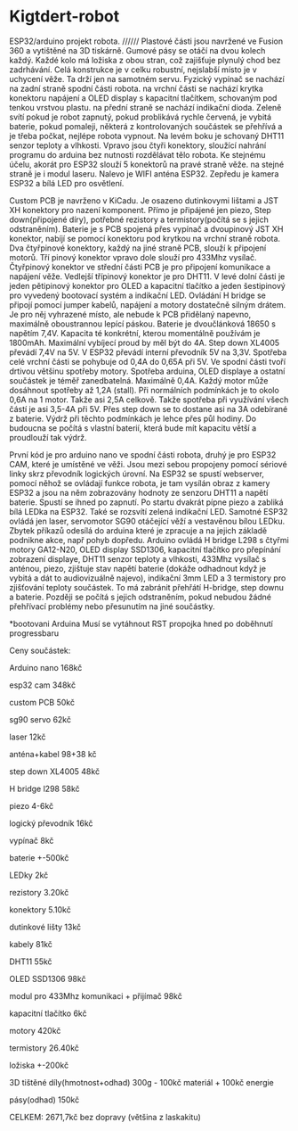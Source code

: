 # Kigtdert-robot
ESP32/arduino projekt robota. //////
Plastové části jsou navržené ve Fusion 360 a vytištěné na 3D tiskárně. Gumové pásy se otáčí na dvou kolech každý. Každé kolo má ložiska z obou stran, což zajišťuje plynulý chod bez zadrhávání. Celá konstrukce je v celku robustní, nejslabší místo je v uchycení věže. Ta drží jen na samotném servu. Fyzický vypínač se nachází na zadní straně spodní části robota. na vrchní části se nachází krytka konektoru napájení a OLED display s kapacitní tlačítkem, schovaným pod tenkou vrstvou plastu. na přední straně se nachází indikační dioda. Zeleně svítí pokud je robot zapnutý, pokud problikává rychle červená, je vybitá baterie, pokud pomaleji, některá z kontrolovaných součástek se přehřívá a je třeba počkat, nejlépe robota vypnout. Na levém boku je schovaný DHT11 senzor teploty a vlhkosti.
Vpravo jsou čtyři konektory, sloužící nahrání programu do arduina bez nutnosti rozdělávat tělo robota. Ke stejnému účelu, akorát pro ESP32 slouží 5 konektorů na pravé straně věže. na stejné straně je i modul laseru. Nalevo je WIFI anténa ESP32. Zepředu je kamera ESP32 a bílá LED pro osvětlení.

Custom PCB je navrženo v KiCadu. Je osazeno dutinkovymi lištami a JST XH konektory pro nazení komponent. Přímo je připájené jen piezo, Step down(připojené díry), potřebné rezistory a termistory(počítá se s jejich odstraněním). Baterie je s PCB spojená přes vypínač a dvoupinový JST XH konektor, nabíjí se pomocí konektoru pod krytkou na vrchní straně robota. Dva čtyřpinové konektory, každý na jiné straně PCB, slouží k připojení motorů. Tří pinový konektor vpravo dole slouží pro 433Mhz vysílač. Čtyřpinový konektor ve střední části PCB je pro připojení komunikace a napájení věže. Vedlejší třípinový konektor je pro DHT11. V levé dolní části je jeden pětipinový konektor pro OLED a kapacitní tlačítko a jeden šestipinový pro vyvedený bootovací systém a indikační LED. Ovládání H bridge se připojí pomocí jumper kabelů, napájení a motory dostatečně silným drátem. Je pro něj vyhrazené místo, ale nebude k PCB přidělaný napevno, maximálně oboustrannou lepící páskou. Baterie je dvoučlánková 18650 s napětím 7,4V. Kapacita té konkrétní, kterou momentálně používám je 1800mAh. Maximální vybíjecí  proud by měl být do 4A. Step down XL4005 převádí 7,4V na 5V. V ESP32 převádí interní převodník 5V na 3,3V. Spotřeba celé vrchní části se pohybuje od 0,4A do 0,65A při 5V. Ve spodní části tvoří drtivou většinu spotřeby motory. Spotřeba arduina, OLED displaye a ostatní součástek je téměř zanedbatelná. Maximálně 0,4A. Každý motor může dosáhnout spotřeby až 1,2A (stall). Při normálních podmínkách je to okolo 0,6A na 1 motor. Takže asi 2,5A celkově. Takže spotřeba při využívání všech částí je asi 3,5-4A při 5V. Přes step down se to dostane asi na 3A odebírané z baterie. Výdrž při těchto podmínkách je lehce přes půl hodiny. Do budoucna se počítá s vlastní baterií, která bude mít kapacitu větší a proudlouží tak výdrž.

První kód je pro arduino nano ve spodní části robota, druhý je pro ESP32 CAM, které je umístěné ve věži. Jsou mezi sebou propojeny pomocí sériové linky skrz převodník logických úrovní. Na ESP32 se spustí webserver, pomocí něhož se ovládají funkce robota, je tam vysílán obraz z kamery ESP32 a jsou na něm zobrazovány hodnoty ze senzoru DHT11 a napětí baterie. Spustí se ihned po zapnutí.
Po startu dvakrát pípne piezo a zabliká bílá LEDka na ESP32. Také se rozsvítí zelená indikační LED. Samotné ESP32 ovládá jen laser, servomotor SG90 otáčející věží a vestavěnou bílou LEDku. Zbytek příkazů odesílá do arduina které je zpracuje a na jejich základě podnikne akce, např pohyb dopředu. Arduino ovládá H bridge L298 s čtyřmi motory GA12-N20, OLED display SSD1306, kapacitní tlačítko pro přepínání zobrazení displaye, DHT11 senzor teploty a vlhkosti, 433Mhz vysílač s anténou, piezo, zjištuje stav napětí baterie (dokáže odhadnout když je vybitá a dát to audiovizuálně najevo), indikační 3mm LED a 3 termistory pro zjišťování teploty součástek. To má zabránit přehřátí H-bridge, step downu a baterie. Později se počítá s jejich odstraněním, pokud nebudou žádné přehřívací problémy nebo přesunutím na jiné součástky.

*bootovani Arduina
Musí se vytáhnout RST propojka hned po doběhnutí progressbaru

Ceny součástek:

Arduino nano 
168kč

esp32 cam
348kč

custom PCB
50kč

sg90 servo
62kč

laser
12kč

anténa+kabel
98+38 kč

step down XL4005
48kč

H bridge l298
58kč

piezo
4-6kč

logický převodník
16kč

vypínač
8kč

baterie
+-500kč

LEDky
2kč

rezistory
3.20kč

konektory 
5.10kč

dutinkové lišty
13kč

kabely
81kč

DHT11
55kč

OLED SSD1306
98kč

modul pro 433Mhz komunikaci + přijímač
98kč

kapacitní tlačítko
6kč

motory
420kč

termistory
26.40kč

ložiska
+-200kč

3D tištěné díly(hmotnost+odhad)
300g - 100kč materiál + 100kč energie

pásy(odhad)
150kč

CELKEM: 2671,7kč bez dopravy (většina z laskakitu)

